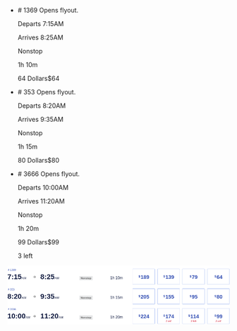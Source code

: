 * \# 1369 Opens flyout.
    
    Departs 7:15AM
    
    Arrives 8:25AM
    
    Nonstop
    
    1h 10m
    
    64 Dollars$64
    
* \# 353 Opens flyout.
    
    Departs 8:20AM
    
    Arrives 9:35AM
    
    Nonstop
    
    1h 15m
    
    80 Dollars$80
    
* \# 3666 Opens flyout.
    
    Departs 10:00AM
    
    Arrives 11:20AM
    
    Nonstop
    
    1h 20m
    
    99 Dollars$99
    
    3 left
    

![](southwest-01-05.png)